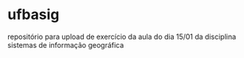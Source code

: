 # ufbasig
repositório para upload de exercício da aula do dia 15/01 da disciplina sistemas de informação geográfica
